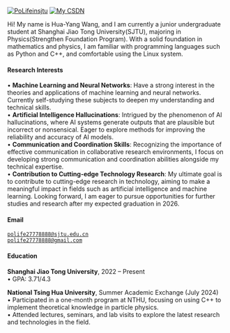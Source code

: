 [![PoLifeinsjtu](https://img.shields.io/badge/Huayang_Wang-github-blue?logo=github)](https://github.com/PoLifeinsjtu)
[![My CSDN](https://img.shields.io/badge/CSDN-Huayang_Wang-blue?logo=CSDN)](https://blog.csdn.net/Polife27778888)

Hi! My name is Hua-Yang Wang, and I am currently a junior undergraduate student at Shanghai Jiao Tong University(SJTU), majoring in Physics(Strengthen Foundation Program). With a solid foundation in mathematics and physics, I am familiar with programming languages such as Python and C++, and comfortable using the Linux system.


#### Research Interests       
• **Machine Learning and Neural Networks**: Have a strong interest in the theories and applications of machine learning and neural networks. Currently self-studying these subjects to deepen my understanding and technical skills.          
• **Artificial Intelligence Hallucinations**: Intrigued by the phenomenon of AI hallucinations, where AI systems generate outputs that are plausible but incorrect or nonsensical. Eager to explore methods for improving the reliability and accuracy of AI models.        
• **Communication and Coordination Skills**: Recognizing the importance of effective communication in collaborative research environments, I focus on developing strong communication and coordination abilities alongside my technical expertise.          
• **Contribution to Cutting-edge Technology Research**: My ultimate goal is to contribute to cutting-edge research in technology, aiming to make a meaningful impact in fields such as artificial intelligence and machine learning. Looking forward, I am eager to pursue opportunities for further studies and research after my expected graduation in 2026.

#### Email  
<code>polife27778888@sjtu.edu.cn</code>  
<code>polife27778888@gmail.com</code>

#### Education  
**Shanghai Jiao Tong University**, 2022 – Present       
• GPA: 3.71/4.3  

**National Tsing Hua University**, Summer Academic Exchange (July 2024)         
• Participated in a one-month program at NTHU, focusing on using C++ to implement theoretical knowledge in particle physics.           
• Attended lectures, seminars, and lab visits to explore the latest research and technologies in the field.
 

